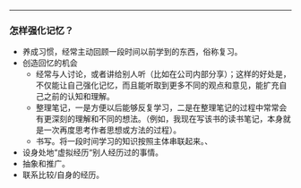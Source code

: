 *** 

### 怎样强化记忆？
* 养成习惯，经常主动回顾一段时间以前学到的东西，俗称复习。
* 创造回忆的机会
	* 经常与人讨论，或者讲给别人听（比如在公司内部分享）；这样的好处是，不仅能让自己强化记忆，而且能听取到更多不同的观点和意见，能扩充自己之前的认知和理解。
	* 整理笔记，一是方便以后能够反复学习，二是在整理笔记的过程中常常会有更深刻的理解和不同的想法。（例如，我现在写该书的读书笔记，本身就是一次再度思考作者思想或方法的过程）。
	* 书写。将一段时间学习的知识按照主体串联起来。、
* 设身处地“虚拟经历“别人经历过的事情。
* 抽象和推广。
* 联系比较/自身的经历。